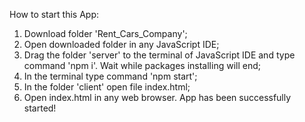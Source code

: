 How to start this App:
1) Download folder 'Rent_Cars_Company';
2) Open downloaded folder in any JavaScript IDE;
3) Drag the folder 'server' to the terminal of JavaScript IDE and type command 'npm i'. Wait while packages installing will end;
4) In the terminal type command 'npm start';
5) In the folder 'client' open file index.html;
6) Open index.html in any web browser.
App has been successfully started!
